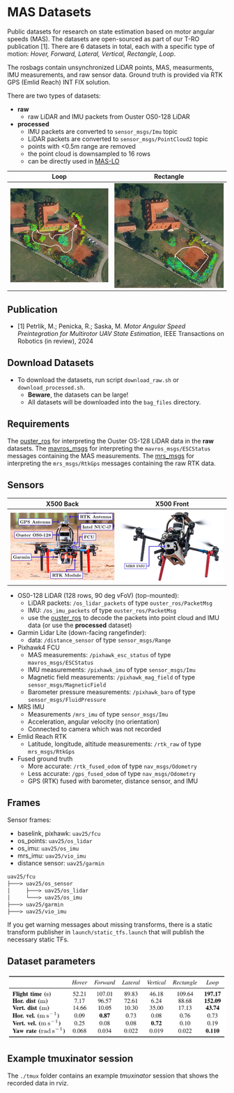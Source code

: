 # MAS Datasets

Public datasets for research on state estimation based on motor angular speeds (MAS).
The datasets are open-sourced as part of our T-RO publication [1].
There are 6 datasets in total, each with a specific type of motion: *Hover, Forward, Lateral, Vertical, Rectangle, Loop*.

The rosbags contain unsynchronized LiDAR points, MAS, measurments, IMU measurements, and raw sensor data. 
Ground truth is provided via RTK GPS (Emlid Reach) INT FIX solution.

There are two types of datasets:

- **raw**
  - raw LiDAR and IMU packets from Ouster OS0-128 LiDAR
- **processed**
  - IMU packets are converted to `sensor_msgs/Imu` topic
  - LiDAR packets are converted to `sensor_msgs/PointCloud2` topic
  - points with <0.5m range are removed 
  - the point cloud is downsampled to 16 rows
  - can be directly used in [MAS-LO](https://github.com/ctu-mrs/maslo)

| Loop                   | Rectangle                   |
| ---                    | ---                         |
| ![](.fig/map_loop.png) | ![](.fig/map_rectangle.png) |

## Publication

- [1] Petrlik, M.; Penicka, R.; Saska, M. *Motor Angular Speed Preintegration for Multirotor UAV State Estimation*, IEEE Transactions on Robotics (in review), 2024

## Download Datasets

- To download the datasets, run script `download_raw.sh` or `download_processed.sh`.
  - **Beware**, the datasets can be large!
  - All datasets will be downloaded into the `bag_files` directory.

## Requirements

The [ouster_ros](https://github.com/ctu-mrs/ouster/) for interpreting the Ouster OS-128 LiDAR data in the **raw** datasets.
The [mavros_msgs](https://github.com/mavlink/mavros) for interpreting the `mavros_msgs/ESCStatus` messages containing the MAS measurements.
The [mrs_msgs](https://github.com/ctu-mrs/mrs_msgs) for interpreting the `mrs_msgs/RtkGps` messages containing the raw RTK data.

## Sensors
| X500 Back               | X500 Front               |
| ---                     | ---                      |
| ![](.fig/x500_back.png) | ![](.fig/x500_front.png) |

- OS0-128 LiDAR (128 rows, 90 deg vFoV) (top-mounted):
  - LiDAR packets: `/os_lidar_packets` of type `ouster_ros/PacketMsg`
  - IMU: `/os_imu_packets` of type `ouster_ros/PacketMsg`
  - use the [ouster_ros](https://github.com/ctu-mrs/ouster/) to decode the packets into point cloud and IMU data (or use the **processed** dataset)
- Garmin Lidar Lite (down-facing rangefinder):
  - data: `/distance_sensor` of type `sensor_msgs/Range`
- Pixhawk4 FCU
  - MAS measurements: `/pixhawk_esc_status` of type `mavros_msgs/ESCStatus`
  - IMU measurements: `/pixhawk_imu` of type `sensor_msgs/Imu`
  - Magnetic field measurements: `/pixhawk_mag_field` of type `sensor_msgs/MagneticField`
  - Barometer pressure measurements: `/pixhawk_baro` of type `sensor_msgs/FluidPressure`
- MRS IMU 
  - Measurements `/mrs_imu` of type `sensor_msgs/Imu`
  - Acceleration, angular velocity (no orientation)
  - Connected to camera which was not recorded
- Emlid Reach RTK
  - Latitude, longitude, altitude measurements: `/rtk_raw` of type `mrs_msgs/RtkGps`
- Fused ground truth
  - More accurate: `/rtk_fused_odom` of type `nav_msgs/Odometry`
  - Less accurate: `/gps_fused_odom` of type `nav_msgs/Odometry`
  - GPS (RTK) fused with barometer, distance sensor, and IMU
   
## Frames

Sensor frames:
- baselink, pixhawk: `uav25/fcu`
- os_points: `uav25/os_lidar`
- os_imu: `uav25/os_imu`
- mrs_imu: `uav25/vio_imu`
- distance sensor: `uav25/garmin`

```
uav25/fcu
├───> uav25/os_sensor
│     ├───> uav25/os_lidar
│     └───> uav25/os_imu
├───> uav25/garmin
├───> uav25/vio_imu
```

If you get warning messages about missing transforms, there is a static transform publisher in `launch/static_tfs.launch` that will publish the necessary static TFs.

## Dataset parameters

![](.fig/dataset_params.png)

## Example tmuxinator session

The `./tmux` folder contains an example _tmuxinator_ session that shows the recorded data in rviz.
